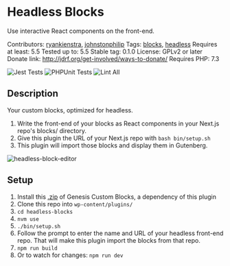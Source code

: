 # Headless Blocks

Use interactive React components on the front-end.

Contributors: [ryankienstra](https://profiles.wordpress.org/ryankienstra), [johnstonphilip](https://profiles.wordpress.org/johnstonphilip/)
Tags: [blocks](https://wordpress.org/plugins/tags/blocks), [headless](https://wordpress.org/plugins/tags/headless)
Requires at least: 5.5
Tested up to: 5.5
Stable tag: 0.1.0
License: GPLv2 or later
Donate link: http://jdrf.org/get-involved/ways-to-donate/
Requires PHP: 7.3

![Jest Tests](https://github.com/kienstra/headless-blocks/actions/workflows/test-js.yml/badge.svg)
![PHPUnit Tests](https://github.com/kienstra/headless-blocks/actions/workflows/test-php.yml/badge.svg)
![Lint All](https://github.com/kienstra/headless-blocks/actions/workflows/lint-all.yml/badge.svg)

## Description ##

Your custom blocks, optimized for headless.

1. Write the front-end of your blocks as React components in your Next.js repo's blocks/ directory.
1. Give this plugin the URL of your Next.js repo with `bash bin/setup.sh`
1. This plugin will import those blocks and display them in Gutenberg.

![headless-block-editor](https://user-images.githubusercontent.com/4063887/109378623-c4ae0380-7899-11eb-8f47-53eebb33240f.gif)

## Setup ##

1. Install this [.zip](https://github.com/studiopress/genesis-custom-blocks/files/6059880/genesis-custom-blocks.1.1.0.zip) of Genesis Custom Blocks, a dependency of this plugin
1. Clone this repo into `wp-content/plugins/`
1. `cd headless-blocks`
1. `nvm use`
1. `./bin/setup.sh`
1. Follow the prompt to enter the name and URL of your headless front-end repo. That will make this plugin import the blocks from that repo.
1. `npm run build`
1. Or to watch for changes: `npm run dev`
